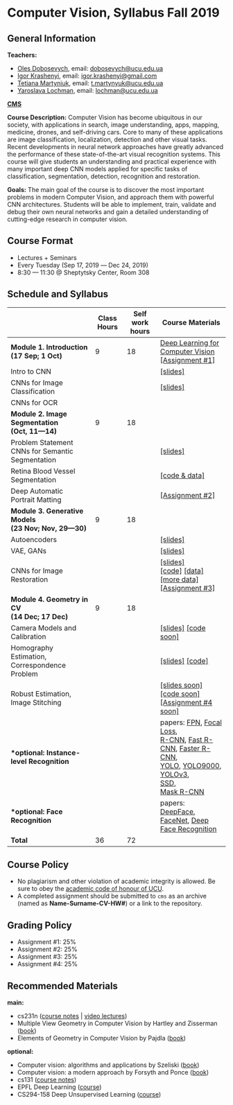 # Computer Vision, Syllabus Fall 2019

## General Information

**Teachers:**
* [Oles Dobosevych](https://apps.ucu.edu.ua/en/personal/oles-dobosevych), email: dobosevych@ucu.edu.ua
* [Igor Krashenyi](https://scholar.google.com.ua/citations?user=J3GqVSMAAAAJ&hl), email: igor.krashenyi@gmail.com
* [Tetiana Martyniuk](https://apps.ucu.edu.ua/en/personal/tmartyniuk), email: t.martynyuk@ucu.edu.ua
* [Yaroslava Lochman](https://apps.ucu.edu.ua/en/personal/ylochman), email: lochman@ucu.edu.ua

**[CMS](https://cms.ucu.edu.ua/course/view.php?id=2248)**

**Course Description:** Computer Vision has become ubiquitous in our society, with applications in search, image understanding, apps, mapping, medicine, drones, and self-driving cars. Core to many of these applications are image classification, localization, detection and other visual tasks. Recent developments in neural network approaches have greatly advanced the performance of these state-of-the-art visual recognition systems. This course will give students an understanding and practical experience with many important deep CNN models applied for specific tasks of classification, segmentation, detection, recognition and restoration.

**Goals:** The main goal of the course is to discover the most important problems in modern Computer Vision, and approach them with powerful CNN architectures. Students will be able to implement, train, validate and debug their own neural networks and gain a detailed understanding of cutting-edge research in computer vision.


## Course Format
* Lectures + Seminars
* Every Tuesday (Sep 17, 2019 –– Dec 24, 2019)
* 8:30 — 11:30 @ Sheptytsky Center, Room 308

## Schedule and Syllabus
|   	                           	      |Сlass Hours    |Self work hours    |Course Materials   |
|---	                                  |---	          |---	              |---	     	         |
|**Module 1. Introduction <br> (17 Sep; 1 Oct)**       |9              |18                 |[Deep Learning for Computer Vision](https://github.com/lyubonko/ucu2019)<br>[\[Assignment #1\]]() |
|Intro to CNN    	                      |   	          |   	              |[\[slides\]](./module1-intro/lecture1_intro.pdf)   	                          |
|CNNs for Image Classification          |   	          |   	              |[\[slides\]](./module1-intro/lecture2_CNN.pdf)   	                          |
|CNNs for OCR    	                      |   	          |   	              |   	                          |
|**Module 2. Image Segmentation <br> (Oct, 11—14)**                    |9              |18                   | |
|Problem Statement<br>CNNs for Semantic Segmentation|||[\[slides\]](./module2-segmentation/lecture1_image_segmentation.pdf)   	                          |
|Retina Blood Vessel Segmentation|||[\[code & data\]](https://drive.google.com/open?id=1eVKexzcwlbF-FEDg1unjSmRk0TgRZbBM)   	                          |
|Deep Automatic Portrait Matting|||[\[Assignment #2\]](https://drive.google.com/open?id=1VV7bzGQH717wxK6kSBtR96R5KvHajFpO)                               |
|**Module 3. Generative Models <br> (23 Nov; Nov, 29—30)**  |9              |18                   ||
|Autoencoders|||[\[slides\]](./module3-generative-models/lecture1_autoencoders.pdf)|
|VAE, GANs|||[\[slides\]](./module3-generative-models/lecture2_vae_gan.pdf)|
|CNNs for Image Restoration|||[\[slides\]](./module3-generative-models/lecture3_image_estoration.pdf) <br> [\[code\]](./module3-generative-models/practice) [\[data\]](https://www.dropbox.com/sh/fbe688d98v920zs/AAAykJXYKQUc5T-fmGyNZp0Xa/GOPRO/GOPRO_Original) [\[more data\]](https://www.dropbox.com/sh/fbe688d98v920zs/AACZdIJuscmwt__zDZV8IiEIa?dl=0) <br> [\[Assignment #3\]](https://cms.ucu.edu.ua/mod/assign/view.php?id=95253)|
|**Module 4. Geometry in CV <br> (14 Dec; 17 Dec)**|9       |18                 | |
|Camera Models and Calibration| ||[\[slides\]](./module4-geometry/lecture1_camera_calibration.pdf) [\[code soon\]]()|
|Homography Estimation, Correspondence Problem|||[\[slides\]](./module4-geometry/lecture2_homography_correspondence.pdf) [\[code\]](./module4-geometry/practice2_homography_with_tasks.ipynb)|
|Robust Estimation, Image Stitching|||[\[slides soon\]](./module4-geometry/) [\[code soon\]](./module4-geometry/) <br> [\[Assignment #4 soon\]]()|
|**\*optional: Instance-level Recognition**|||papers: [FPN](https://arxiv.org/pdf/1612.03144.pdf), [Focal Loss](https://arxiv.org/pdf/1708.02002.pdf), <br>[R-CNN](https://arxiv.org/pdf/1311.2524.pdf), [Fast R-CNN](https://arxiv.org/pdf/1504.08083.pdf), [Faster R-CNN](https://arxiv.org/pdf/1506.01497.pdf), <br>[YOLO](https://arxiv.org/pdf/1506.02640.pdf), [YOLO9000](https://arxiv.org/pdf/1612.08242.pdf), [YOLOv3](https://arxiv.org/pdf/1804.02767.pdf), <br>[SSD](https://arxiv.org/pdf/1512.02325.pdf), <br>[Mask R-CNN](https://arxiv.org/pdf/1703.06870.pdf)
|**\*optional: Face Recognition**|||papers:  <br> [DeepFace](https://www.cv-foundation.org/openaccess/content_cvpr_2014/papers/Taigman_DeepFace_Closing_the_2014_CVPR_paper.pdf), [FaceNet](https://www.cv-foundation.org/openaccess/content_cvpr_2015/papers/Schroff_FaceNet_A_Unified_2015_CVPR_paper.pdf), [Deep Face Recognition](http://cis.csuohio.edu/~sschung/CIS660/DeepFaceRecognition_parkhi15.pdf)                               |
|**Total**                              |36             |72                 |                               |


## Course Policy
* No plagiarism and other violation of academic integrity is allowed. Be sure to obey the [academic code of honour of UCU](https://s3-eu-central-1.amazonaws.com/ucu.edu.ua/wp-content/uploads/2017/04/Polozhennya_pro_plagiat.pdf).
* A completed assignment should be submitted to `cms` as an archive (named as **Name-Surname-CV-HW#**) or a link to the repository.

## Grading Policy
* Assignment #1: 25%
* Assignment #2: 25%
* Assignment #3: 25%
* Assignment #4: 25%


## Recommended Materials
**main:**
* cs231n ([course notes](http://cs231n.github.io) | [video lectures](https://www.youtube.com/playlist?list=PL3FW7Lu3i5JvHM8ljYj-zLfQRF3EO8sYv))
* Multiple View Geometry in Computer Vision by Hartley and Zisserman ([book](https://github.com/pranjals16/cs676/blob/master/Hartley%2C%20Zisserman%20-%20Multiple%20View%20Geometry%20in%20Computer%20Vision.pdf))
* Elements of Geometry in Computer Vision by Pajdla ([book](https://cw.felk.cvut.cz/courses/GVG/2013/Lecture/GVG-2013-Lecture.pdf))


**optional:**
* Computer vision: algorithms and applications by Szeliski ([book](http://szeliski.org/Book/drafts/SzeliskiBook_20100903_draft.pdf))
* Computer vision: a modern approach by Forsyth and Ponce ([book](http://cmuems.com/excap/readings/forsyth-ponce-computer-vision-a-modern-approach.pdf))
* cs131 ([course notes](https://github.com/StanfordVL/CS131_notes))
* EPFL Deep Learning ([course](https://fleuret.org/ee559))
* CS294-158 Deep Unsupervised Learning ([course](https://sites.google.com/view/berkeley-cs294-158-sp19/home))
